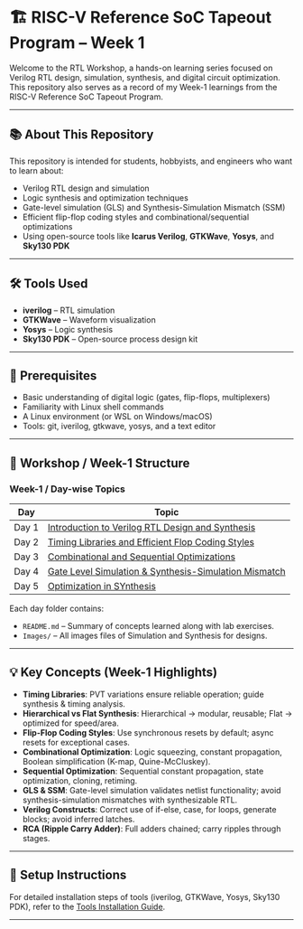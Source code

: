 # 🏗️ RISC-V Reference SoC Tapeout Program – Week 1  
Welcome to the RTL Workshop, a hands-on learning series focused on Verilog RTL design, simulation, synthesis, and digital circuit optimization. This repository also serves as a record of my Week-1 learnings from the RISC-V Reference SoC Tapeout Program.

---

## 📚 About This Repository
This repository is intended for students, hobbyists, and engineers who want to learn about:

- Verilog RTL design and simulation
- Logic synthesis and optimization techniques
- Gate-level simulation (GLS) and Synthesis-Simulation Mismatch (SSM)
- Efficient flip-flop coding styles and combinational/sequential optimizations
- Using open-source tools like **Icarus Verilog**, **GTKWave**, **Yosys**, and **Sky130 PDK**

---

## 🛠 Tools Used
- **iverilog** – RTL simulation
- **GTKWave** – Waveform visualization
- **Yosys** – Logic synthesis
- **Sky130 PDK** – Open-source process design kit

---

## 📝 Prerequisites
- Basic understanding of digital logic (gates, flip-flops, multiplexers)
- Familiarity with Linux shell commands
- A Linux environment (or WSL on Windows/macOS)
- Tools: git, iverilog, gtkwave, yosys, and a text editor

---

## 📅 Workshop / Week-1 Structure


### Week-1 / Day-wise Topics

| Day | Topic |
|-----|-------|
| Day 1 | [Introduction to Verilog RTL Design and Synthesis](./Day1) |
| Day 2 | [Timing Libraries and Efficient Flop Coding Styles](./Day2) |
| Day 3 | [Combinational and Sequential Optimizations](./Day3) |
| Day 4 | [Gate Level Simulation & Synthesis-Simulation Mismatch](./Day4) |
| Day 5 | [Optimization in SYnthesis](./Day5) |


Each day folder contains:
- `README.md` – Summary of concepts learned along with lab exercises.
- `Images/` – All images files of Simulation and Synthesis for designs.

---

## 💡 Key Concepts (Week-1 Highlights)

- **Timing Libraries**: PVT variations ensure reliable operation; guide synthesis & timing analysis.  
- **Hierarchical vs Flat Synthesis**: Hierarchical → modular, reusable; Flat → optimized for speed/area.  
- **Flip-Flop Coding Styles**: Use synchronous resets by default; async resets for exceptional cases.  
- **Combinational Optimization**: Logic squeezing, constant propagation, Boolean simplification (K-map, Quine-McCluskey).  
- **Sequential Optimization**: Sequential constant propagation, state optimization, cloning, retiming.  
- **GLS & SSM**: Gate-level simulation validates netlist functionality; avoid synthesis-simulation mismatches with synthesizable RTL.  
- **Verilog Constructs**: Correct use of if-else, case, for loops, generate blocks; avoid inferred latches.  
- **RCA (Ripple Carry Adder)**: Full adders chained; carry ripples through stages.

---

## 📌 Setup Instructions
For detailed installation steps of tools (iverilog, GTKWave, Yosys, Sky130 PDK), refer to the [Tools Installation Guide]([tools/INSTALL.md](https://github.com/NavyaKassa/RISC-V-SoC-Tapeout-Program_VSD/blob/main/Week0/Task2_Tools%20Installation.md)).

---

